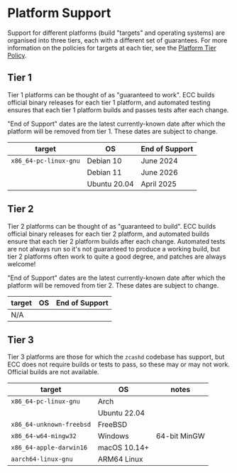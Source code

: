 # Platform Support

Support for different platforms (build "targets" and operating systems) are organised into
three tiers, each with a different set of guarantees. For more information on the policies
for targets at each tier, see the [Platform Tier Policy](../dev/platform-tier-policy.md).

## Tier 1

Tier 1 platforms can be thought of as "guaranteed to work". ECC builds official binary
releases for each tier 1 platform, and automated testing ensures that each tier 1 platform
builds and passes tests after each change.

"End of Support" dates are the latest currently-known date after which the platform will
be removed from tier 1. These dates are subject to change.

| target                  | OS           | End of Support |
| ----------------------- | ------------ | -------------- |
| `x86_64-pc-linux-gnu`   | Debian 10    | June 2024      |
|                         | Debian 11    | June 2026      |
|                         | Ubuntu 20.04 | April 2025     |

## Tier 2

Tier 2 platforms can be thought of as "guaranteed to build". ECC builds official binary
releases for each tier 2 platform, and automated builds ensure that each tier 2 platform
builds after each change. Automated tests are not always run so it's not guaranteed to
produce a working build, but tier 2 platforms often work to quite a good degree, and
patches are always welcome!

"End of Support" dates are the latest currently-known date after which the platform will
be removed from tier 2. These dates are subject to change.

| target                  | OS           | End of Support |
| ----------------------- | ------------ | -------------- |
| N/A |

## Tier 3

Tier 3 platforms are those for which the `zcashd` codebase has support, but ECC does not
require builds or tests to pass, so these may or may not work. Official builds are not
available.

| target                  | OS           | notes |
| ----------------------- | ------------ | ----- |
| `x86_64-pc-linux-gnu`   | Arch         |
|                         | Ubuntu 22.04 |
| `x86_64-unknown-freebsd`| FreeBSD      |
| `x86_64-w64-mingw32`    | Windows      | 64-bit MinGW |
| `x86_64-apple-darwin16` | macOS 10.14+ |
| `aarch64-linux-gnu`     | ARM64 Linux  |
